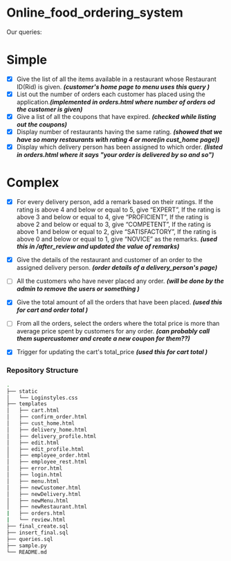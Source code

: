 # Online_food_ordering_system

Our queries:
# Simple
- [X] Give the list of all the items available in a restaurant whose Restaurant ID(Rid) is given. ***(customer's home page to menu uses this query )*** 
- [X] List out the number of orders each customer has placed using the application.***(implemented in orders.html where number of orders od the customer is given)***
- [X] Give a list of all the coupons that have expired. ***(checked while listing out the coupons)***
- [X] Display number of restaurants having the same rating. ***(showed that we have so many restaurants with rating 4 or more(in cust_home page))***
- [X] Display which delivery person has been assigned to which order. ***(listed in orders.html where it says "your order is delivered by so and so")***
# Complex
- [X] For every delivery person, add a remark based on their ratings. If the rating is above 4 and below or equal to 5, give “EXPERT”,
If the rating is above 3 and below or equal to 4, give “PROFICIENT”, If the rating is above 2 and below or equal to 3, give “COMPETENT”, If the rating is above 1 and below or equal to 2, give “SATISFACTORY”, If the rating is above 0 and below or equal to 1, give “NOVICE” as the remarks. ***(used this in /after_review and updated the value of remarks)***
- [X] Give the details of the restaurant and customer of an order to the assigned delivery person. ***(order details of a delivery_person's page)***
- [ ] All the customers who have never placed any order. ***(will be done by the admin to remove the users or something )***
- [X] Give the total amount of all the orders that have been placed. ***(used this for cart and order total )***
- [ ] From all the orders, select the orders where the total price is more than average price spent by customers for any order. ***(can probably call them supercustomer and create a new coupon for them??)***
- [X] Trigger for updating the cart's total_price ***(used this for cart total )***


### Repository Structure 


```bash
.
├── static
│   └── Loginstyles.css
├── templates
│   ├── cart.html
│   ├── confirm_order.html
│   ├── cust_home.html
│   ├── delivery_home.html
│   ├── delivery_profile.html
│   ├── edit.html
│   ├── edit_profile.html
│   ├── employee_order.html
│   ├── employee_rest.html
│   ├── error.html
│   ├── login.html
│   ├── menu.html
│   ├── newCustomer.html
│   ├── newDelivery.html
│   ├── newMenu.html
│   ├── newRestaurant.html
|   ├── orders.html
|   └── review.html
├── final_create.sql 
├── insert_final.sql
├── queries.sql
├── sample.py
└── README.md

```

